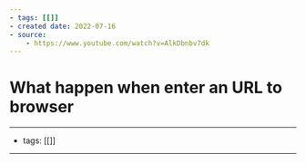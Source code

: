 ```yaml
---
- tags: [[]]
- created date: 2022-07-16
- source: 
	- https://www.youtube.com/watch?v=AlkDbnbv7dk
---
```


# What happen when enter an URL to browser



---
- tags: [[]]
---